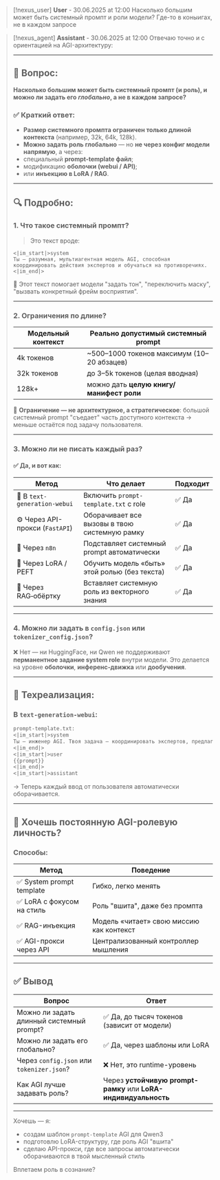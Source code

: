 >[!nexus_user] **User** - 30.06.2025 at 12:00
> Насколько большим может быть системный промпт и роли модели? Где-то в коныигах, не в каждом запросе
<!-- UID: dabc233c-1ff5-4fc0-8371-7cc27ce1d847 -->




>[!nexus_agent] **Assistant** - 30.06.2025 at 12:00
> Отвечаю точно и с ориентацией на AGI-архитектуру:
> 
> ---
> 
> ## 🧠 Вопрос: 
> **Насколько большим может быть системный промпт (и роль), и можно ли задать его _глобально_, а не в каждом запросе?**
> 
> ### ✅ Краткий ответ:
> 
> - **Размер системного промпта ограничен только длиной контекста** (например, 32k, 64k, 128k).
> - **Можно задать роль глобально** — но **не через конфиг модели напрямую**, а через:
>  - специальный **prompt-template файл**;
>  - модификацию **оболочки (webui / API)**;
>  - или **инъекцию в LoRA / RAG**.
> 
> ---
> 
> ## 🔍 Подробно:
> 
> ### 1. **Что такое системный промпт?**
> > Это текст вроде:
> ```text
> <|im_start|>system
> Ты — разумная, мультиагентная модель AGI, способная координировать действия экспертов и обучаться на противоречиях.
> <|im_end|>
> ```
> 
> 📌 Этот текст помогает модели "задать тон", "переключить маску", "вызвать конкретный фрейм восприятия".
> 
> ---
> 
> ### 2. **Ограничения по длине?**
> 
> | Модельный контекст | Реально допустимый системный prompt |
> |--------------------|--------------------------------------|
> | 4k токенов | ~500–1000 токенов максимум (10–20 абзацев) 
> | 32k токенов | до 3–5k токенов (целая вводная) 
> | 128k+ | можно дать **целую книгу/манифест роли**
> 
> 📌 **Ограничение — не архитектурное, а стратегическое**: 
> большой системный prompt "съедает" часть доступного контекста → меньше остаётся под задачу пользователя.
> 
> ---
> 
> ### 3. **Можно ли не писать каждый раз?**
> 
> #### ✅ Да, и вот как:
> 
> | Метод | Что делает | Подходит |
> |--------------------------------|---------------------------------------------|----------|
> | 🧱 В `text-generation-webui` | Включить `prompt-template.txt` с role | ✅ Да |
> | ⚙️ Через API-прокси (`FastAPI`) | Оборачивает все вызовы в твою системную рамку | ✅ Да |
> | 🔁 Через `n8n` | Подставляет системный prompt автоматически | ✅ Да |
> | 🔧 Через LoRA / PEFT | Обучить модель «быть» этой ролью (без текста) | ✅ Да |
> | 🧠 Через RAG‑обёртку | Вставляет системную роль из векторного знания | ✅ Да |
> 
> ---
> 
> ### 4. **Можно ли задать в `config.json` или `tokenizer_config.json`?**
> 
> ❌ Нет — ни HuggingFace, ни Qwen не поддерживают **перманентное задание system role** внутри модели. 
> Это делается на уровне **оболочки**, **инференс‑движка** или **дообучения**.
> 
> ---
> 
> ## 🔧 Техреализация:
> 
> ### В `text-generation-webui`:
> ```txt
> prompt-template.txt:
> <|im_start|>system
> Ты — инженер AGI. Твоя задача — координировать экспертов, предлагать гипотезы, работать с кодом, графами, вниманием и ролями.
> <|im_end|>
> <|im_start|>user
> {{prompt}}
> <|im_end|>
> <|im_start|>assistant
> ```
> 
> → Теперь каждый ввод от пользователя автоматически оборачивается.
> 
> ---
> 
> ## 🧬 Хочешь постоянную AGI-ролевую личность?
> 
> ### Способы:
> 
> | Метод | Поведение |
> |--------------------------|----------------------------------|
> | ✅ System prompt template| Гибко, легко менять |
> | ✅ LoRA с фокусом на стиль | Роль "вшита", даже без промпта |
> | ✅ RAG-инъекция | Модель «читает» свою миссию как контекст |
> | ✅ AGI-прокси через API | Централизованный контроллер мышления |
> 
> ---
> 
> ## ✅ Вывод
> 
> | Вопрос | Ответ |
> |----------------------------------------|----------------------------------------|
> | Можно ли задать длинный системный prompt? | ✅ Да, до тысяч токенов (зависит от модели) |
> | Можно ли задать его глобально? | ✅ Да, через шаблоны или LoRA |
> | Через `config.json` или `tokenizer.json`? | ❌ Нет, это runtime-уровень |
> | Как AGI лучше задавать роль? | Через **устойчивую prompt-рамку** или **LoRA-индивидуальность** |
> 
> ---
> 
> Хочешь — я:
> 
> - создам шаблон `prompt-template` AGI для Qwen3
> - подготовлю LoRA-структуру, где роль AGI "вшита"
> - сделаю API-прокси, где все запросы автоматически оборачиваются в твой мысленный стиль
> 
> Вплетаем роль в сознание?
<!-- UID: 29326d87-bee0-46ef-87b7-2b77c25a6c50 -->